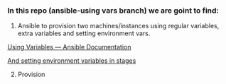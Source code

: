 ### In this repo (ansible-using vars branch) we are goint to find:

1. Ansible to provision two machines/instances using regular variables, extra variables and setting environment vars.

[Using Variables — Ansible Documentation](https://docs.ansible.com/ansible/latest/user_guide/playbooks_variables.html)

[And setting environment variables in stages](https://docs.ansible.com/ansible/latest/user_guide/playbooks_environment.html)

2. Provision 